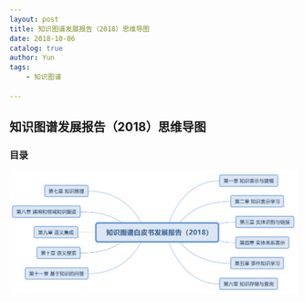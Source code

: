 ```yaml
---
layout: post 
title: 知识图谱发展报告（2018）思维导图 
date: 2018-10-06
catalog: true
author: Yun
tags:
    - 知识图谱

---
```


## 知识图谱发展报告（2018）思维导图 

### 目录

![目录](https://github.com/FeiLiYun/feiliyun.github.io/blob/master/img/20181006-1.svg)

